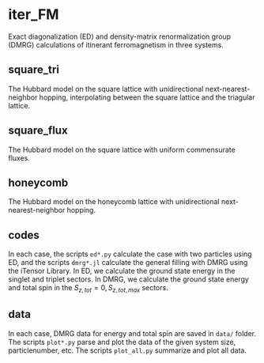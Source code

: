 # iter_FM
Exact diagonalization (ED) and density-matrix renormalization group (DMRG) calculations of itinerant ferromagnetism in three systems.

## square_tri
The Hubbard model on the square lattice with unidirectional next-nearest-neighbor hopping, interpolating between the square lattice and the triagular lattice.

## square_flux
The Hubbard model on the square lattice with uniform commensurate fluxes.

## honeycomb
The Hubbard model on the honeycomb lattice with unidirectional next-nearest-neighbor hopping.

## codes 
In each case, the scripts `ed*.py` calculate the case with two particles using ED, and the scripts `dmrg*.jl` calculate the general filling with DMRG using the iTensor Library.
In ED, we calculate the ground state energy in the singlet and triplet sectors. In DMRG, we calculate the ground state energy and total spin in the $S_{z,tot}=0, S_{z,tot,max}$ sectors.

## data
In each case, DMRG data for energy and total spin are saved in `data/` folder.
The scripts `plot*.py` parse and plot the data of the given system size, particlenumber, etc. The scripts `plot_all.py` summarize and plot all data.
